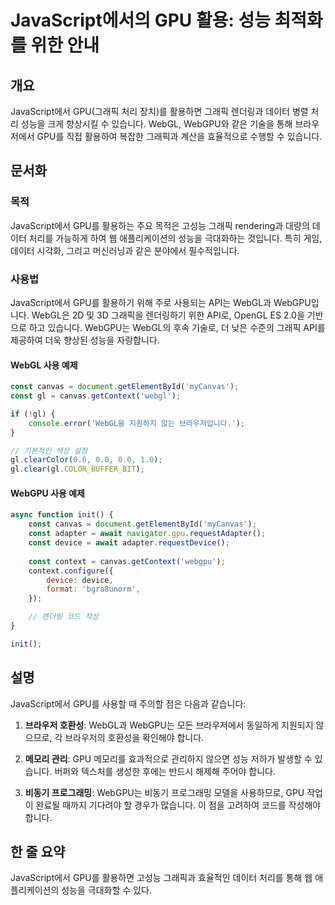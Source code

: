 <!--
Meta Description: # JavaScript에서의 GPU 활용: 성능 최적화를 위한 안내 ## 개요 JavaScript에서 GPU(그래픽 처리 장치)를 활용하면 그래픽 렌더링과 데이터 병렬 처리 성능을 크게 향상시킬 수 있습니다. WebGL, WebGPU와 같은 기술을 통해 브라우저에서 G...
Meta Keywords: const, gpu, javascript에서, gpu를, 그래픽
-->

# JavaScript에서의 GPU 활용: 성능 최적화를 위한 안내

## 개요
JavaScript에서 GPU(그래픽 처리 장치)를 활용하면 그래픽 렌더링과 데이터 병렬 처리 성능을 크게 향상시킬 수 있습니다. WebGL, WebGPU와 같은 기술을 통해 브라우저에서 GPU를 직접 활용하여 복잡한 그래픽과 계산을 효율적으로 수행할 수 있습니다.

## 문서화

### 목적
JavaScript에서 GPU를 활용하는 주요 목적은 고성능 그래픽 rendering과 대량의 데이터 처리를 가능하게 하여 웹 애플리케이션의 성능을 극대화하는 것입니다. 특히 게임, 데이터 시각화, 그리고 머신러닝과 같은 분야에서 필수적입니다.

### 사용법
JavaScript에서 GPU를 활용하기 위해 주로 사용되는 API는 WebGL과 WebGPU입니다. WebGL은 2D 및 3D 그래픽을 렌더링하기 위한 API로, OpenGL ES 2.0을 기반으로 하고 있습니다. WebGPU는 WebGL의 후속 기술로, 더 낮은 수준의 그래픽 API를 제공하여 더욱 향상된 성능을 자랑합니다.

#### WebGL 사용 예제
```javascript
const canvas = document.getElementById('myCanvas');
const gl = canvas.getContext('webgl');

if (!gl) {
    console.error('WebGL을 지원하지 않는 브라우저입니다.');
}

// 기본적인 색상 설정
gl.clearColor(0.0, 0.0, 0.0, 1.0);
gl.clear(gl.COLOR_BUFFER_BIT);
```

#### WebGPU 사용 예제
```javascript
async function init() {
    const canvas = document.getElementById('myCanvas');
    const adapter = await navigator.gpu.requestAdapter();
    const device = await adapter.requestDevice();
    
    const context = canvas.getContext('webgpu');
    context.configure({
        device: device,
        format: 'bgra8unorm',
    });

    // 렌더링 코드 작성
}

init();
```

## 설명
JavaScript에서 GPU를 사용할 때 주의할 점은 다음과 같습니다:

1. **브라우저 호환성**: WebGL과 WebGPU는 모든 브라우저에서 동일하게 지원되지 않으므로, 각 브라우저의 호환성을 확인해야 합니다.
   
2. **메모리 관리**: GPU 메모리를 효과적으로 관리하지 않으면 성능 저하가 발생할 수 있습니다. 버퍼와 텍스처를 생성한 후에는 반드시 해제해 주어야 합니다.

3. **비동기 프로그래밍**: WebGPU는 비동기 프로그래밍 모델을 사용하므로, GPU 작업이 완료될 때까지 기다려야 할 경우가 많습니다. 이 점을 고려하여 코드를 작성해야 합니다.

## 한 줄 요약
JavaScript에서 GPU를 활용하면 고성능 그래픽과 효율적인 데이터 처리를 통해 웹 애플리케이션의 성능을 극대화할 수 있다.